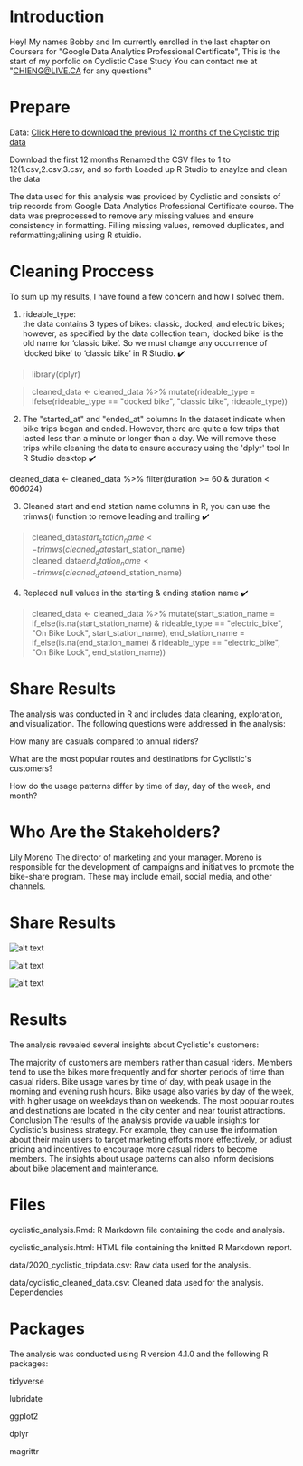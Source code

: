 # Introduction
Hey! My names Bobby and Im currently enrolled in the last chapter on Coursera for "Google Data Analytics Professional Certificate", This is the start of my porfolio on Cyclistic Case Study You can contact me at "CHIENG@LIVE.CA for any questions"

# Prepare
Data:
[Click Here to download the previous 12 months of the Cyclistic trip data ](https://divvy-tripdata.s3.amazonaws.com/index.html)

Download the first 12 months 
Renamed the CSV files to 1 to 12(1.csv,2.csv,3.csv, and so forth
Loaded up R Studio to anaylze and clean the data


The data used for this analysis was provided by Cyclistic and consists of trip records from Google Data Analytics Professional Certificate course. The data was preprocessed to remove any missing values and ensure consistency in formatting. Filling missing values, removed duplicates, and reformatting;alining using R stuidio.


# Cleaning Proccess
To sum up my results, I have found a few concern and how I solved them.

1.  rideable_type:  
the data contains 3 types of bikes: classic, docked, and electric bikes; however, as specified by the data collection team, ‘docked bike’ is the old name for ‘classic bike’. So we must change any occurrence of ‘docked bike’ to ‘classic bike’ in R Studio. ✔️



>library(dplyr)

>cleaned_data <- cleaned_data %>% 
  mutate(rideable_type = ifelse(rideable_type == "docked bike", "classic bike", rideable_type))


2. The "started_at" and "ended_at" columns In the dataset indicate when bike trips began and ended. However, there are quite a few trips that lasted less than a minute or longer than a day. We will remove these trips while cleaning the data to ensure accuracy using the 'dplyr' tool In R Studio desktop ✔️

>
cleaned_data <- cleaned_data %>%
  filter(duration >= 60 & duration < 60*60*24)
  >
  

3. Cleaned  start and end station name columns in R, you can use the trimws() function to remove leading and trailing ✔️

>cleaned_data$start_station_name <- trimws(cleaned_data$start_station_name)
cleaned_data$end_station_name <- trimws(cleaned_data$end_station_name)
>

4. Replaced null values in the starting & ending station name ✔️

>cleaned_data <- cleaned_data %>%
  mutate(start_station_name = if_else(is.na(start_station_name) & rideable_type == "electric_bike", "On Bike Lock", start_station_name),
         end_station_name = if_else(is.na(end_station_name) & rideable_type == "electric_bike", "On Bike Lock", end_station_name))


# Share Results

The analysis was conducted in R and includes data cleaning, exploration, and visualization. The following questions were addressed in the analysis:

How many are casuals compared to annual riders?

What are the most popular routes and destinations for Cyclistic's customers?

How do the usage patterns differ by time of day, day of the week, and month?



# Who Are the Stakeholders?
Lily Moreno
The director of marketing and your manager. Moreno is responsible for the development of campaigns
and initiatives to promote the bike-share program. These may include email, social media, and other channels.

# Share Results
![alt text](https://github.com/databubs/Cyclists_2023/blob/main/Days%20Of%20Riders.png)

![alt text](https://github.com/databubs/Cyclists_2023/blob/main/Percentage_Of_Rides_By_Member%20type.png)

![alt text](https://github.com/databubs/Cyclists_2023/blob/main/Cyclists_Members.png?raw=true)




# Results
The analysis revealed several insights about Cyclistic's customers:

The majority of customers are members rather than casual riders.
Members tend to use the bikes more frequently and for shorter periods of time than casual riders.
Bike usage varies by time of day, with peak usage in the morning and evening rush hours.
Bike usage also varies by day of the week, with higher usage on weekdays than on weekends.
The most popular routes and destinations are located in the city center and near tourist attractions.
Conclusion
The results of the analysis provide valuable insights for Cyclistic's business strategy. For example, they can use the information about their main users to target marketing efforts more effectively, or adjust pricing and incentives to encourage more casual riders to become members. The insights about usage patterns can also inform decisions about bike placement and maintenance.

# Files
cyclistic_analysis.Rmd: R Markdown file containing the code and analysis.

cyclistic_analysis.html: HTML file containing the knitted R Markdown report.

data/2020_cyclistic_tripdata.csv: Raw data used for the analysis.

data/cyclistic_cleaned_data.csv: Cleaned data used for the analysis.
Dependencies


# Packages 
The analysis was conducted using R version 4.1.0 and the following R packages:

tidyverse

lubridate

ggplot2

dplyr

magrittr

